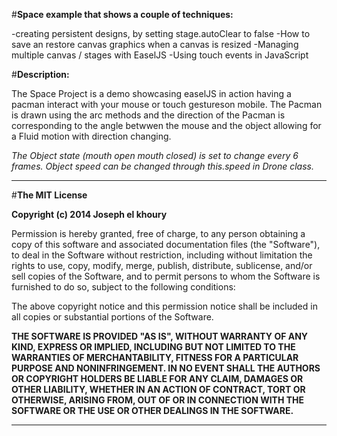

#**Space example that shows a couple of techniques:**

-creating persistent designs, by setting stage.autoClear to false
-How to save an restore canvas graphics when a canvas is resized
-Managing multiple canvas / stages with EaselJS
-Using touch events in JavaScript

#**Description:**

The Space Project is a demo showcasing easelJS in action having a pacman interact with your mouse or touch gestureson mobile.
The Pacman is drawn using the arc methods and the direction of the Pacman is corresponding to the angle betwwen the mouse and the object allowing
for a Fluid motion with direction changing.

*The Object state (mouth open mouth closed) is set to change every 6 frames.
Object speed can be changed through this.speed in Drone class.*

------------
#**The MIT License**

**Copyright (c) 2014 Joseph el khoury**

Permission is hereby granted, free of charge, to any person obtaining a copy
of this software and associated documentation files (the "Software"), to deal
in the Software without restriction, including without limitation the rights
to use, copy, modify, merge, publish, distribute, sublicense, and/or sell
copies of the Software, and to permit persons to whom the Software is
furnished to do so, subject to the following conditions:

The above copyright notice and this permission notice shall be included in
all copies or substantial portions of the Software.

**THE SOFTWARE IS PROVIDED "AS IS", WITHOUT WARRANTY OF ANY KIND, EXPRESS OR
IMPLIED, INCLUDING BUT NOT LIMITED TO THE WARRANTIES OF MERCHANTABILITY,
FITNESS FOR A PARTICULAR PURPOSE AND NONINFRINGEMENT. IN NO EVENT SHALL THE
AUTHORS OR COPYRIGHT HOLDERS BE LIABLE FOR ANY CLAIM, DAMAGES OR OTHER
LIABILITY, WHETHER IN AN ACTION OF CONTRACT, TORT OR OTHERWISE, ARISING FROM,
OUT OF OR IN CONNECTION WITH THE SOFTWARE OR THE USE OR OTHER DEALINGS IN
THE SOFTWARE.**

-----------